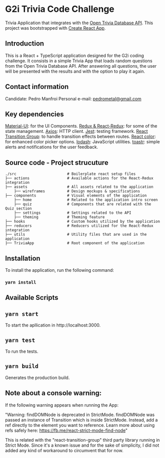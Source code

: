 # G2i Trivia Code Challenge
Trivia Application that integrates with the [Open Trivia Database API](https://opentdb.com/).
This project was bootstrapped with [Create React App](https://github.com/facebook/create-react-app).

## Introduction
This is a React + TypeScript application designed for the G2i coding challenge.
It consists in a simple Trivia App that loads random questions from the Open Trivia Database API.
After answering all questions, the user will be presented with the results and with the option to play it again.

## Contact information
Candidate: Pedro Manfroi
Personal e-mail: pedrometal@gmail.com

## Key dependencies
[Material-UI](https://material-ui.com/): for the UI Components.
[Redux & React-Redux](https://react-redux.js.org/): for some of the state management.
[Axios](https://github.com/axios/axios): HTTP client.
[Jest](https://jestjs.io/): testing framework.
[React Transition Group](https://reactcommunity.org/react-transition-group/): to handle transition effects between routes.
[React color](https://casesandberg.github.io/react-color/): for enhanced color picker options.
[lodash](https://lodash.com/): JavaScript utilities.
[toastr](https://github.com/CodeSeven/toastr): simple alerts and notifications for the user feedback.

## Source code - Project strucuture

    ./src                       # Boilerplate react setup files
    ├── actions                 # Available actions for the React-Redux integration
    ├── assets                  # All assets related to the application
        ├── wireframes          # Design mockups & specifications
    ├── components              # Visual elements of the application
        ├── home                # Related to the application intro screen
        ├── quiz                # Components that are related with the Quiz section
        ├── settings            # Settings related to the API
        ├── theming             # Theming feature
    ├── hooks                   # Custom hooks utilized by the application
    ├── reducers                # Reducers utilized for the React-Redux integration
    ├── utils                   # Utility files that are used in the application    
    ├── TriviaApp               # Root component of the application

## Installation
To install the application, run the following command:

### `yarn install`

## Available Scripts

## `yarn start`

To start the apllication in http://localhost:3000.

## `yarn test`

To run the tests.

## `yarn build`

Generates the production build.

## Note about a console warning:
If the following warning appears when running the App: 

"Warning: findDOMNode is deprecated in StrictMode. findDOMNode was passed an instance of Transition which is inside StrictMode. Instead, add a ref directly to the element you want to reference. Learn more about using refs safely here: https://fb.me/react-strict-mode-find-node"

This is related with the "react-transition-group" third party library running in Strict Mode. 
Since it's a known issue and for the sake of simplicity, I did not added any kind of workaround to circumvent that for now.

